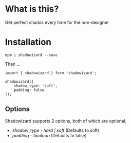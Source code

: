 # What is this?

Get perfect shados every time for the non-designer

# Installation

`npm i shadowizard --save`

Then ...

```
import { shadowizard } form 'shadowizard';

shadowizard({
    shadow_type: 'soft',
    padding: false
});
```

## Options

Shadowizard supports 2 options, both of which are optional;

* *shadow_type* - _hard | soft_ (Defaults to soft)
* *padding* - _boolean_ (Defaults to false)

